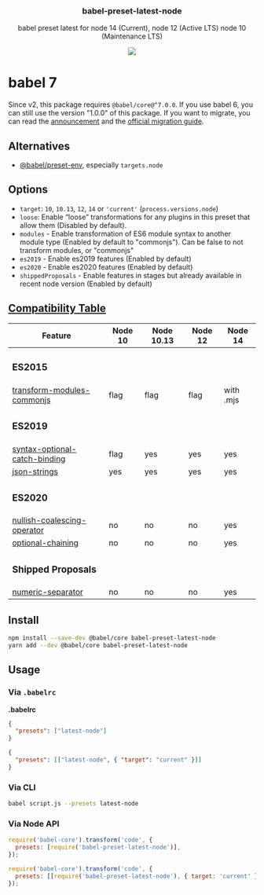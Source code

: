 <h3 align="center">
  babel-preset-latest-node
</h3>

<p align="center">
  babel preset latest for node 14 (Current), node 12 (Active LTS) node 10 (Maintenance LTS)
</p>

<p align="center">
  <a href="https://npmjs.org/package/babel-preset-latest-node"><img src="https://img.shields.io/npm/v/babel-preset-latest-node.svg?style=flat-square"></a>
</p>

# babel 7

Since v2, this package requires `@babel/core@^7.0.0`. If you use babel 6, you can still use the version "1.0.0" of this package. If you want to migrate, you can read the [announcement](https://babeljs.io/blog/2018/08/27/7.0.0) and the [official migration guide](https://babeljs.io/docs/en/v7-migration).

## Alternatives

- [@babel/preset-env](https://www.npmjs.com/package/@babel/preset-env), especially `targets.node`

## Options

- `target`: `10`, `10.13`, `12`, `14` or `'current'` (`process.versions.node`)
- `loose`: Enable “loose” transformations for any plugins in this preset that allow them (Disabled by default).
- `modules` - Enable transformation of ES6 module syntax to another module type (Enabled by default to "commonjs"). Can be false to not transform modules, or "commonjs"
- `es2019` - Enable es2019 features (Enabled by default)
- `es2020` - Enable es2020 features (Enabled by default)
- `shippedProposals` - Enable features in stages but already available in recent node version (Enabled by default)

## [Compatibility Table](http://node.green/)

| Feature                                                                                                         | Node 10 | Node 10.13 | Node 12 | Node 14   |
| --------------------------------------------------------------------------------------------------------------- | ------- | ---------- | ------- | --------- |
| <h3>ES2015</h3>                                                                                                 |         |            |         |           |
| [transform-modules-commonjs](https://www.npmjs.com/package/@babel/plugin-transform-modules-commonjs)            | flag    | flag       | flag    | with .mjs |
| <h3>ES2019</h3>                                                                                                 |         |            |         |           |
| [syntax-optional-catch-binding](https://www.npmjs.com/package/@babel/plugin-syntax-optional-catch-binding)      | flag    | yes        | yes     | yes       |
| [json-strings](https://www.npmjs.com/package/@babel/plugin-proposal-json-strings)                               | yes     | yes        | yes     | yes       |
| <h3>ES2020</h3>                                                                                                 |         |            |         |           |
| [nullish-coalescing-operator](https://www.npmjs.com/package/@babel/plugin-proposal-nullish-coalescing-operator) | no      | no         | no      | yes       |
| [optional-chaining](https://www.npmjs.com/package/@babel/plugin-proposal-optional-chaining)                     | no      | no         | no      | yes       |
| <h3>Shipped Proposals</h3>                                                                                      |         |            |         |           |
| [numeric-separator](https://www.npmjs.com/package/@babel/plugin-syntax-numeric-separator)                       | no      | no         | no      | yes       |

## Install

```bash
npm install --save-dev @babel/core babel-preset-latest-node
yarn add --dev @babel/core babel-preset-latest-node
```

## Usage

### Via `.babelrc`

**.babelrc**

```json
{
  "presets": ["latest-node"]
}
```

```json
{
  "presets": [["latest-node", { "target": "current" }]]
}
```

### Via CLI

```sh
babel script.js --presets latest-node
```

### Via Node API

```javascript
require('babel-core').transform('code', {
  presets: [require('babel-preset-latest-node')],
});
```

```javascript
require('babel-core').transform('code', {
  presets: [[require('babel-preset-latest-node'), { target: 'current' }]],
});
```
